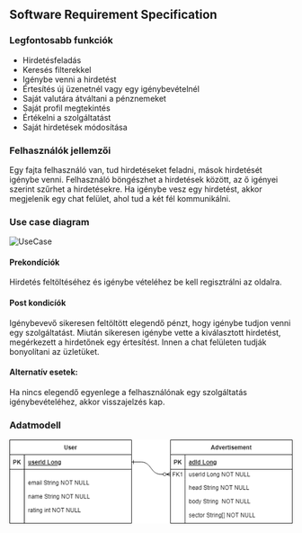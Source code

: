 ## Software Requirement Specification
### Legfontosabb funkciók
* Hirdetésfeladás
* Keresés filterekkel
* Igénybe venni a hirdetést
* Értesítés új üzenetnél vagy egy igénybevételnél
* Saját valutára átváltani a pénznemeket
* Saját profil megtekintés
* Értékelni a szolgáltatást
* Saját hirdetések módosítása
### Felhasználók jellemzői
Egy fajta felhasználó van, tud hirdetéseket feladni, mások hirdetését igénybe venni. Felhasználó böngészhet a hirdetések között, az ő igényei szerint szűrhet a hirdetésekre. Ha igénybe vesz egy hirdetést, akkor megjelenik egy chat felület, ahol tud a két fél kommunikálni.

### Use case diagram
![UseCase](https://github.com/SzAndras1/md_images/usecase.png "funckiók")
#### Prekondíciók
Hirdetés feltöltéséhez és igénybe vételéhez be kell regisztrálni az oldalra.
#### Post kondicíók
Igénybevevő sikeresen feltöltött elegendő pénzt, hogy igénybe tudjon venni egy szolgáltatást. Miután sikeresen igénybe vette a kiválasztott hirdetést, megérkezett a hirdetőnek egy értesítést.
Innen a chat felületen tudják bonyolítani az üzletüket.
#### Alternatív esetek:
Ha nincs elegendő egyenlege a felhasználónak egy szolgáltatás igénybevételéhez, akkor visszajelzés kap.
### Adatmodell
![Adatmodell](/md_images/adatmodell.png "adatmodell")
